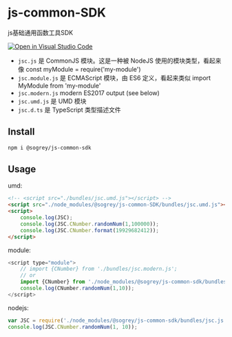 # js-common-SDK
js基础通用函数工具SDK

[![Open in Visual Studio Code](https://open.vscode.dev/badges/open-in-vscode.svg)](https://open.vscode.dev/Sogrey/js-common-SDK)


- `jsc.js` 是 CommonJS 模块。这是一种被 NodeJS 使用的模块类型，看起来像 const myModule = require('my-module')
- `jsc.module.js` 是 ECMAScript 模块，由 ES6 定义，看起来类似 import MyModule from 'my-module'
- `jsc.modern.js` modern ES2017 output (see below)
- `jsc.umd.js` 是 UMD 模块
- `jsc.d.ts` 是 TypeScript 类型描述文件


## Install
``` bash
npm i @sogrey/js-common-sdk
```
## Usage
umd:
``` html
<!-- <script src="./bundles/jsc.umd.js"></script> -->
<script src="./node_modules/@sogrey/js-common-SDK/bundles/jsc.umd.js"></script>
<script>
    console.log(JSC);
    console.log(JSC.CNumber.randomNum(1,100000));
    console.log(JSC.CNumber.format(19929682412));
</script>
```
module:
``` js
<script type="module">
    // import {CNumber} from './bundles/jsc.modern.js';
    // or
    import {CNumber} from './node_modules/@sogrey/js-common-sdk/bundles/jsc.module.js';
    console.log(CNumber.randomNum(1,10));
</script>
```
nodejs:
``` js
var JSC = require('./node_modules/@sogrey/js-common-sdk/bundles/jsc.js');
console.log(JSC.CNumber.randomNum(1, 10));
```

